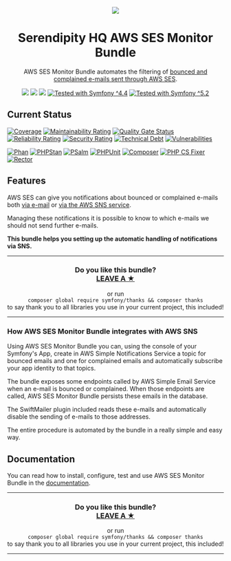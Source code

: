<p align="center">
    <a href="http://www.serendipityhq.com" target="_blank">
        <img style="max-width: 350px" src="http://www.serendipityhq.com/assets/open-source-projects/Logo-SerendipityHQ-Icon-Text-Purple.png">
    </a>
</p>

<h1 align="center">Serendipity HQ AWS SES Monitor Bundle</h1>
<p align="center">AWS SES Monitor Bundle automates the filtering of <a href="http://docs.aws.amazon.com/ses/latest/DeveloperGuide/best-practices-bounces-complaints.html">bounced and complained e-mails sent through AWS SES</a>.</p>
<p align="center">
    <a href="https://github.com/Aerendir/bundle-aws-ses-monitor/releases"><img src="https://img.shields.io/packagist/v/serendipity_hq/bundle-aws-ses-monitor.svg?style=flat-square"></a>
    <a href="https://opensource.org/licenses/MIT"><img src="https://img.shields.io/badge/license-MIT-brightgreen.svg?style=flat-square"></a>
    <a href="https://github.com/Aerendir/bundle-aws-ses-monitor/releases"><img src="https://img.shields.io/packagist/php-v/serendipity_hq/bundle-aws-ses-monitor?color=%238892BF&style=flat-square&logo=php" /></a>
    <a title="Tested with Symfony ^4.4" href="https://github.com/Aerendir/bundle-aws-ses-monitor/actions?query=branch%3Adev"><img title="Tested with Symfony ^4.4" src="https://img.shields.io/badge/Symfony-%5E4.4-333?style=flat-square&logo=symfony" /></a>
    <a title="Tested with Symfony ^5.2" href="https://github.com/Aerendir/bundle-aws-ses-monitor/actions?query=branch%3Adev"><img title="Tested with Symfony ^5.2" src="https://img.shields.io/badge/Symfony-%5E5.2-333?style=flat-square&logo=symfony" /></a>
</p>

## Current Status

[![Coverage](https://sonarcloud.io/api/project_badges/measure?project=Aerendir_bundle-aws-ses-monitor&metric=coverage)](https://sonarcloud.io/dashboard?id=Aerendir_bundle-aws-ses-monitor)
[![Maintainability Rating](https://sonarcloud.io/api/project_badges/measure?project=Aerendir_bundle-aws-ses-monitor&metric=sqale_rating)](https://sonarcloud.io/dashboard?id=Aerendir_bundle-aws-ses-monitor)
[![Quality Gate Status](https://sonarcloud.io/api/project_badges/measure?project=Aerendir_bundle-aws-ses-monitor&metric=alert_status)](https://sonarcloud.io/dashboard?id=Aerendir_bundle-aws-ses-monitor)
[![Reliability Rating](https://sonarcloud.io/api/project_badges/measure?project=Aerendir_bundle-aws-ses-monitor&metric=reliability_rating)](https://sonarcloud.io/dashboard?id=Aerendir_bundle-aws-ses-monitor)
[![Security Rating](https://sonarcloud.io/api/project_badges/measure?project=Aerendir_bundle-aws-ses-monitor&metric=security_rating)](https://sonarcloud.io/dashboard?id=Aerendir_bundle-aws-ses-monitor)
[![Technical Debt](https://sonarcloud.io/api/project_badges/measure?project=Aerendir_bundle-aws-ses-monitor&metric=sqale_index)](https://sonarcloud.io/dashboard?id=Aerendir_bundle-aws-ses-monitor)
[![Vulnerabilities](https://sonarcloud.io/api/project_badges/measure?project=Aerendir_bundle-aws-ses-monitor&metric=vulnerabilities)](https://sonarcloud.io/dashboard?id=Aerendir_bundle-aws-ses-monitor)

[![Phan](https://github.com/Aerendir/bundle-aws-ses-monitor/workflows/Phan/badge.svg)](https://github.com/Aerendir/bundle-aws-ses-monitor/actions?query=branch%3Adev)
[![PHPStan](https://github.com/Aerendir/bundle-aws-ses-monitor/workflows/PHPStan/badge.svg)](https://github.com/Aerendir/bundle-aws-ses-monitor/actions?query=branch%3Adev)
[![PSalm](https://github.com/Aerendir/bundle-aws-ses-monitor/workflows/PSalm/badge.svg)](https://github.com/Aerendir/bundle-aws-ses-monitor/actions?query=branch%3Adev)
[![PHPUnit](https://github.com/Aerendir/bundle-aws-ses-monitor/workflows/PHPunit/badge.svg)](https://github.com/Aerendir/bundle-aws-ses-monitor/actions?query=branch%3Adev)
[![Composer](https://github.com/Aerendir/bundle-aws-ses-monitor/workflows/Composer/badge.svg)](https://github.com/Aerendir/bundle-aws-ses-monitor/actions?query=branch%3Adev)
[![PHP CS Fixer](https://github.com/Aerendir/bundle-aws-ses-monitor/workflows/PHP%20CS%20Fixer/badge.svg)](https://github.com/Aerendir/bundle-aws-ses-monitor/actions?query=branch%3Adev)
[![Rector](https://github.com/Aerendir/bundle-aws-ses-monitor/workflows/Rector/badge.svg)](https://github.com/Aerendir/bundle-aws-ses-monitor/actions?query=branch%3Adev)

## Features

AWS SES can give you notifications about bounced or complained e-mails both [via e-mail](http://docs.aws.amazon.com/ses/latest/DeveloperGuide/notifications-via-email.html)
 or [via the AWS SNS service](http://docs.aws.amazon.com/ses/latest/DeveloperGuide/notifications-via-sns.html).

Managing these notifications it is possible to know to which e-mails we should not send further e-mails.

**This bundle helps you setting up the automatic handling of notifications via SNS.**

<hr />
<h3 align="center">
    <b>Do you like this bundle?</b><br />
    <b><a href="#js-repo-pjax-container">LEAVE A &#9733;</a></b>
</h3>
<p align="center">
    or run<br />
    <code>composer global require symfony/thanks && composer thanks</code><br />
    to say thank you to all libraries you use in your current project, this included!
</p>
<hr />

### How AWS SES Monitor Bundle integrates with AWS SNS

Using AWS SES Monitor Bundle you can, using the console of your Symfony's App, create in AWS Simple Notifications Service a topic for bounced emails and one for complained emails and automatically subscribe your app identity to that topics.

The bundle exposes some endpoints called by AWS Simple Email Service when an e-mail is bounced or complained. When those endpoints are called, AWS SES Monitor Bundle persists these emails in the database.

The SwiftMailer plugin included reads these e-mails and automatically disable the sending of e-mails to those addresses.

The entire procedure is automated by the bundle in a really simple and easy way.

## Documentation

You can read how to install, configure, test and use AWS SES Monitor Bundle in the [documentation](src/Resources/doc/Index.md).

<hr />
<h3 align="center">
    <b>Do you like this bundle?</b><br />
    <b><a href="#js-repo-pjax-container">LEAVE A &#9733;</a></b>
</h3>
<p align="center">
    or run<br />
    <code>composer global require symfony/thanks && composer thanks</code><br />
    to say thank you to all libraries you use in your current project, this included!
</p>
<hr />
